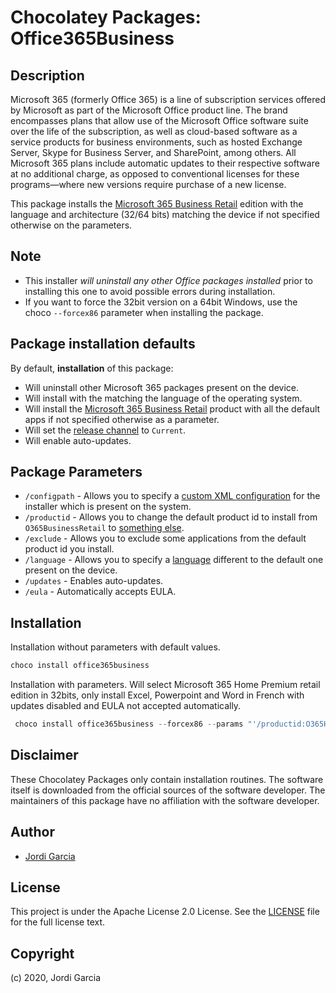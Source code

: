 # Chocolatey Packages: Office365Business

## Description

Microsoft 365 (formerly Office 365) is a line of subscription services offered by Microsoft as part of the Microsoft Office product line. The brand encompasses plans that allow use of the Microsoft Office software suite over the life of the subscription, as well as cloud-based software as a service products for business environments, such as hosted Exchange Server, Skype for Business Server, and SharePoint, among others. All Microsoft 365 plans include automatic updates to their respective software at no additional charge, as opposed to conventional licenses for these programs—where new versions require purchase of a new license.

This package installs the [Microsoft 365 Business Retail](https://www.microsoft.com/en-us/microsoft-365/business/microsoft-365-apps-for-business) edition with the language and architecture (32/64 bits) matching the device if not specified otherwise on the parameters.

## Note

- This installer *will uninstall any other Office packages installed* prior to installing this one to avoid possible errors during installation.
- If you want to force the 32bit version on a 64bit Windows, use the choco `--forcex86` parameter when installing the package.

## Package installation defaults

By default, **installation** of this package:

- Will uninstall other Microsoft 365 packages present on the device.
- Will install with the matching the language of the operating system.
- Will install the [Microsoft 365 Business Retail](https://www.microsoft.com/en-us/microsoft-365/business/microsoft-365-apps-for-business) product with all the default apps if not specified otherwise as a parameter.
- Will set the [release channel](https://docs.microsoft.com/en-gb/deployoffice/overview-update-channels) to `Current`.
- Will enable auto-updates.

## Package Parameters

- `/configpath` - Allows you to specify a [custom XML configuration](https://docs.microsoft.com/en-gb/deployoffice/office-deployment-tool-configuration-options) for the installer which is present on the system.
- `/productid` - Allows you to change the default product id to install from `O365BusinessRetail` to [something else](https://docs.microsoft.com/en-us/office365/troubleshoot/installation/product-ids-supported-office-deployment-click-to-run#more-information).
- `/exclude` - Allows you to exclude some applications from the default product id you install.
- `/language` - Allows you to specify a [language](https://docs.microsoft.com/en-gb/deployoffice/overview-deploying-languages-microsoft-365-apps#languages-culture-codes-and-companion-proofing-languages) different to the default one present on the device.
- `/updates` - Enables auto-updates.
- `/eula` - Automatically accepts EULA.

## Installation

Installation without parameters with default values.

```ps1
choco install office365business
```

Installation with parameters. Will select Microsoft 365 Home Premium retail edition in 32bits, only install Excel, Powerpoint and Word in French with updates disabled and EULA not accepted automatically.

```powershell
 choco install office365business --forcex86 --params "'/productid:O365HomePremRetail /exclude:Access Groove Lync OneDrive OneNote Outlook Publisher /language:fr-FR /updates:FALSE /eula:FALSE'"
```

## Disclaimer

These Chocolatey Packages only contain installation routines. The software itself is downloaded from the official sources of the software developer. The maintainers of this package have no affiliation with the software developer.

## Author

- [Jordi Garcia](https://jordigarcia.net)

## License

This project is under the Apache License 2.0 License. See the [LICENSE](LICENSE) file for the full license text.

## Copyright

(c) 2020, Jordi Garcia
